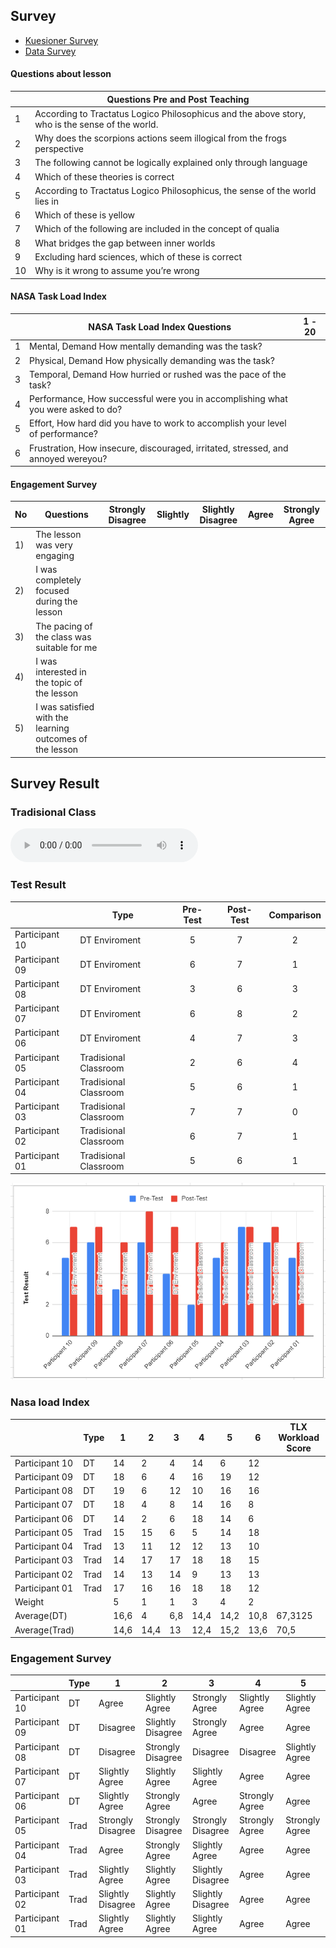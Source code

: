 ## Survey
- [Kuesioner Survey](https://forms.gle/zHUDDRngmTX8yYrJ8)
- [Data Survey](https://docs.google.com/spreadsheets/d/1kz3NcOZT-gv-p4AWp5yOUEytVT0FTp3ZKxDS4XFw2WE/edit?usp=sharing)

#### Questions about lesson
|    | Questions Pre   and Post Teaching                                                                   |
|----|-----------------------------------------------------------------------------------------------------|
| 1  | According   to Tractatus Logico Philosophicus and the above story, who is the sense of   the world. |
| 2  | Why   does the scorpions actions seem illogical from the frogs perspective                          |
| 3  | The   following cannot be logically explained only through language                                 |
| 4  | Which   of these theories is correct                                                                |
| 5  | According   to Tractatus Logico Philosophicus, the sense of the world lies in                       |
| 6  | Which   of these is yellow                                                                          |
| 7  | Which   of the following are included in the concept of qualia                                      |
| 8  | What   bridges the gap between inner worlds                                                         |
| 9  | Excluding   hard sciences, which of these is correct                                                |
| 10 | Why   is it wrong to assume you’re wrong                                                            |


####  NASA Task Load Index
|   | NASA Task Load Index Questions                                                      | 1 - 20 |
|---|-------------------------------------------------------------------------------------|--------|
| 1 | Mental,   Demand How mentally demanding was the task?                               |        |
| 2 | Physical,   Demand How physically demanding was the task?                           |        |
| 3 | Temporal,   Demand How hurried or rushed was the pace of the task?                  |        |
| 4 | Performance,   How successful were you in accomplishing what you were asked to do?  |        |
| 5 | Effort,   How hard did you have to work to accomplish your level of performance?    |        |
| 6 | Frustration,   How insecure, discouraged, irritated, stressed, and annoyed wereyou? |        |

#### Engagement Survey
|No  |Questions                                                   | Strongly Disagree | Slightly | Slightly Disagree | Agree | Strongly Agree |
|----|------------------------------------------------------------|-------------------|----------|-------------------|-------|----------------|
| 1) | The lesson was very engaging                               |                   |          |                   |       |                |
| 2) | I was completely focused during the   lesson               |                   |          |                   |       |                |
| 3) | The pacing of the class was suitable   for me              |                   |          |                   |       |                |
| 4) | I was interested in the topic of the   lesson              |                   |          |                   |       |                |
| 5) | I was satisfied with the learning   outcomes of the lesson |                   |          |                   |       |                |


## Survey Result

### Tradisional Class
<audio controls>
  <source src="https://raw.githubusercontent.com/tdpg20232a/final-project-doppelganger/main/3DModels/assets/Teaching-evidence-2024-06-21.aac" type="audio/aac">
  Your browser does not support the audio element.
</audio>

### Test Result
|                | Type                  | Pre-Test | Post-Test | Comparison |
|----------------|-----------------------|:--------:|:---------:|:----------:|
| Participant 10 | DT Enviroment         |        5 |         7 |          2 |
| Participant 09 | DT Enviroment         |        6 |         7 |          1 |
| Participant 08 | DT Enviroment         |        3 |         6 |          3 |
| Participant 07 | DT Enviroment         |        6 |         8 |          2 |
| Participant 06 | DT Enviroment         |        4 |         7 |          3 |
| Participant 05 | Tradisional Classroom |        2 |         6 |          4 |
| Participant 04 | Tradisional Classroom |        5 |         6 |          1 |
| Participant 03 | Tradisional Classroom |        7 |         7 |          0 |
| Participant 02 | Tradisional Classroom |        6 |         7 |          1 |
| Participant 01 | Tradisional Classroom |        5 |         6 |          1 |

![N|Solid](https://raw.githubusercontent.com/tdpg20232a/final-project-doppelganger/main/3DModels/assets/pre-post.png)

### Nasa load Index
|                | Type          | 1    | 2    | 3   | 4    | 5    | 6    | TLX Workload Score |
|----------------|---------------|------|------|-----|------|------|------|--------------------|
| Participant 10 | DT            |   14 |    2 |   4 |   14 |    6 |   12 |                    |
| Participant 09 | DT            |   18 |    6 |   4 |   16 |   19 |   12 |                    |
| Participant 08 | DT            |   19 |    6 |  12 |   10 |   16 |   16 |                    |
| Participant 07 | DT            |   18 |    4 |   8 |   14 |   16 |    8 |                    |
| Participant 06 | DT            |   14 |    2 |   6 |   18 |   14 |    6 |                    |
| Participant 05 | Trad          |   15 |   15 |   6 |    5 |   14 |   18 |                    |
| Participant 04 | Trad          |   13 |   11 |  12 |   12 |   13 |   10 |                    |
| Participant 03 | Trad          |   14 |   17 |  17 |   18 |   18 |   15 |                    |
| Participant 02 | Trad          |   14 |   13 |  14 |    9 |   13 |   13 |                    |
| Participant 01 | Trad          |   17 |   16 |  16 |   18 |   18 |   12 |                    |
| Weight         |               |    5 |    1 |   1 |    3 |    4 |    2 |                    |
| Average(DT)    |               | 16,6 |    4 | 6,8 | 14,4 | 14,2 | 10,8 |            67,3125 |
| Average(Trad)  |               | 14,6 | 14,4 |  13 | 12,4 | 15,2 | 13,6 |               70,5 |

### Engagement Survey
|                | Type | 1                  | 2                  | 3                  | 4               | 5              |
|----------------|------|--------------------|--------------------|--------------------|-----------------|----------------|
| Participant 10 | DT   | Agree              | Slightly Agree     | Strongly Agree     | Slightly Agree  | Slightly Agree |
| Participant 09 | DT   | Disagree           | Slightly Disagree  | Strongly Agree     | Agree           | Agree          |
| Participant 08 | DT   | Disagree           | Strongly Disagree  | Disagree           | Disagree        | Slightly Agree |
| Participant 07 | DT   | Slightly Agree     | Slightly Agree     | Slightly Agree     | Agree           | Agree          |
| Participant 06 | DT   | Slightly Agree     | Strongly Agree     | Agree              | Strongly Agree  | Agree          |
| Participant 05 | Trad | Strongly Disagree  | Strongly Disagree  | Strongly Disagree  | Strongly Agree  | Strongly Agree |
| Participant 04 | Trad | Agree              | Strongly Agree     | Slightly Agree     | Agree           | Agree          |
| Participant 03 | Trad | Slightly Agree     | Slightly Agree     | Slightly Disagree  | Agree           | Agree          |
| Participant 02 | Trad | Slightly Disagree  | Slightly Agree     | Slightly Disagree  | Agree           | Agree          |
| Participant 01 | Trad | Slightly Agree     | Slightly Agree     | Slightly Agree     | Agree           | Agree          |

